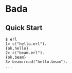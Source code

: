 # Bada

## Quick Start

```console
$ erl
1> c("hello.erl").
{ok,hello}
2> c("beam.erl").
{ok,beam}
3> beam:read("hello.beam").
...
```
